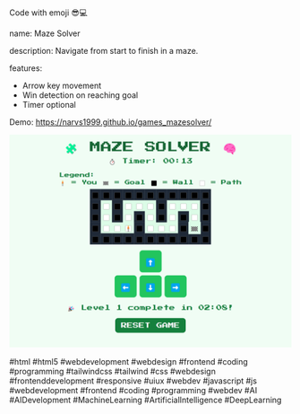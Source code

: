 Code with emoji 😎💻

name: Maze Solver

description: Navigate from start to finish in a maze.

features:
- Arrow key movement
- Win detection on reaching goal
- Timer optional

Demo: https://narvs1999.github.io/games_mazesolver/

![Demo Image](demo-image.png)

#html #html5 #webdevelopment #webdesign #frontend #coding #programming #tailwindcss #tailwind #css #webdesign #frontenddevelopment #responsive #uiux #webdev #javascript #js #webdevelopment #frontend #coding #programming #webdev #AI #AIDevelopment #MachineLearning #ArtificialIntelligence #DeepLearning 



